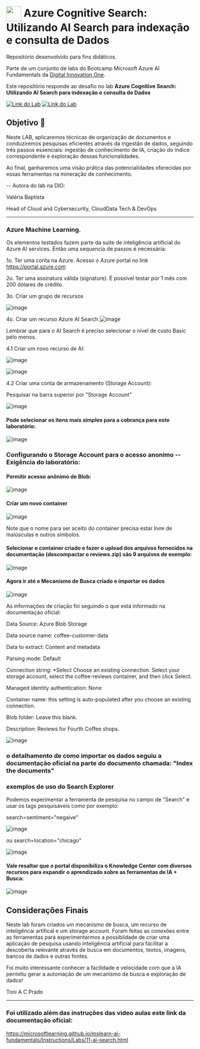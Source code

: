 <h1>
    <a href="https://www.dio.me/">
     <img align="center" width="40px" src="https://hermes.digitalinnovation.one/assets/diome/logo-minimized.png"></a>
    <span> Azure Cognitive Search: Utilizando AI Search para indexação e consulta de Dados </span>
</h1>

Repositório desenvolvido para fins didáticos. 

Parte de um conjunto de labs do Bootcamp Microsoft Azure AI Fundamentals da [Digital Innovation One](https://www.dio.me/).

Este repositório responde ao desafio no lab  **Azure Cognitive Search: Utilizando AI Search para indexação e consulta de Dados** 

[![Link do Lab](https://img.shields.io/badge/▶-000?style=for-the-badge&logo=movie&logoColor=E94D5F)](https://web.dio.me/lab/azure-cognitive-search-utilizando-ai-search-para-indexacao-e-consulta-de-dados/learning/719d6530-4d08-40c7-bb11-9524091868c0) 
[![Link do Lab](https://img.shields.io/badge/Acesse%20o%20Lab%20na%20Plataforma-E94D5F?style=for-the-badge)](https://web.dio.me/lab/azure-cognitive-search-utilizando-ai-search-para-indexacao-e-consulta-de-dados/learning/719d6530-4d08-40c7-bb11-9524091868c0)

## Objetivo 🎯
Neste LAB, aplicaremos técnicas de organização de documentos e conduziremos pesquisas eficientes através da ingestão de dados, seguindo três passos essenciais: ingestão de conhecimento de IA, criação do índice correspondente e exploração dessas funcionalidades. 

Ao final, ganharemos uma visão prática das potencialidades oferecidas por essas ferramentas na mineração de conhecimento.

-- Autora do lab na DIO: 

Valéria Baptista

Head of Cloud and Cybersecurity, CloudData Tech & DevOps

---

### Azure Machine Learning.

Os elementos testados fazem parte da suite de inteligência artificial do Azure AI services. 
Então uma sequencia de passos é necessária:

1o. Ter uma conta na Azure. Acesso o  Azure portal no link https://portal.azure.com

2o. Ter uma assinatura válida (signature). É possível testar por 1 mês com 200 dólares de crédito.

3o. Criar um grupo de recursos

![image](https://github.com/toniacprado/DIO-Trabalhando-com-Machine-Learning-na-Pratica-no-Azure-ML/assets/105946569/2f5b7b4c-d3ee-49d4-9844-b015d6f59c2e)


4o. Criar um recurso Azure AI Search
![image](https://github.com/toniacprado/DIO-Azure-Cognitive-Search-Utilizando-AI-Search-para-indexacao-e-consulta-de-Dados/assets/105946569/95c32312-f10f-421c-b95c-4d32de66f910)

Lembrar que para o AI Search é preciso selecionar o nível de custo Basic pelo menos.

4.1 Criar um novo recurso de AI:

![image](https://github.com/toniacprado/DIO-Azure-Cognitive-Search-Utilizando-AI-Search-para-indexacao-e-consulta-de-Dados/assets/105946569/54459e0a-0a47-4548-89f6-85d2b07e4b90)

![image](https://github.com/toniacprado/DIO-Azure-Cognitive-Search-Utilizando-AI-Search-para-indexacao-e-consulta-de-Dados/assets/105946569/1ed61fbc-cc7d-48f6-8ec3-596e34e2e69c)

4.2 Criar uma conta de armazenamento (Storage Account):

Pesquisar na barra superior por "Storage Account"

![image](https://github.com/toniacprado/DIO-Azure-Cognitive-Search-Utilizando-AI-Search-para-indexacao-e-consulta-de-Dados/assets/105946569/49389192-3381-457e-b384-cebd6a64e5b7)

#### Pode selecionar os itens mais simples para a cobrança para este laboratório:

![image](https://github.com/toniacprado/DIO-Azure-Cognitive-Search-Utilizando-AI-Search-para-indexacao-e-consulta-de-Dados/assets/105946569/a6bc7cdf-0e28-451a-bfbf-dda03718a49b)

### Configurando o Storage Account para o acesso anonimo -- Exigência do laboratório:

#### Permitir acesso anônimo de Blob:

![image](https://github.com/toniacprado/DIO-Azure-Cognitive-Search-Utilizando-AI-Search-para-indexacao-e-consulta-de-Dados/assets/105946569/537dfd97-a24a-4fcb-ab35-afd2308afc73)

#### Criar um novo container

![image](https://github.com/toniacprado/DIO-Azure-Cognitive-Search-Utilizando-AI-Search-para-indexacao-e-consulta-de-Dados/assets/105946569/9d0bc3ae-6741-47b3-a7da-8cf1a4f475b1)

Note que o nome para ser aceito do container precisa estar livre de maiúsculas e outros símbolos.

#### Selecionar o container criado e fazer o upload dos arquivos fornecidos na documentação (descompactar o reviews.zip) são 9 arquivos de exemplo:

![image](https://github.com/toniacprado/DIO-Azure-Cognitive-Search-Utilizando-AI-Search-para-indexacao-e-consulta-de-Dados/assets/105946569/c7706340-0c6e-4802-94f9-5de95208f43c)

#### Agora ir até o Mecanismo de Busca criado e importar os dados

![image](https://github.com/toniacprado/DIO-Azure-Cognitive-Search-Utilizando-AI-Search-para-indexacao-e-consulta-de-Dados/assets/105946569/7f4843ef-25cd-46ea-b9ec-a1e7d8e9a09d)

As informações de criação foi seguindo o que está informado na documentação oficial:

Data Source: Azure Blob Storage

Data source name: coffee-customer-data

Data to extract: Content and metadata

Parsing mode: Default

Connection string: *Select Choose an existing connection. Select your storage account, select the coffee-reviews container, and then click Select.

Managed identity authentication: None

Container name: this setting is auto-populated after you choose an existing connection.

Blob folder: Leave this blank.

Description: Reviews for Fourth Coffee shops.


![image](https://github.com/toniacprado/DIO-Azure-Cognitive-Search-Utilizando-AI-Search-para-indexacao-e-consulta-de-Dados/assets/105946569/b3992f7c-1d72-49b6-92f2-9b033f248bf9)

### o detalhamento de como importar os dados seguiu a documentação oficial na parte do documento chamada: "Index the documents"


### exemplos de uso do Search Explorer

Podemos experimentar a ferramenta de pesquisa no campo de "Search" e usar os tags pesquisáveis como por exemplo:

search=sentiment="negaive"

![image](https://github.com/toniacprado/DIO-Azure-Cognitive-Search-Utilizando-AI-Search-para-indexacao-e-consulta-de-Dados/assets/105946569/33c468a1-d359-4838-9935-91854c99b5ec)


ou search=location="chicago"


![image](https://github.com/toniacprado/DIO-Azure-Cognitive-Search-Utilizando-AI-Search-para-indexacao-e-consulta-de-Dados/assets/105946569/92b1f999-fe11-4239-8d86-c1fd2f11fee8)


#### Vale resaltar que o portal disponibiliza o Knowledge Center com diversos recursos para expandir o aprendizado sobre as ferramentas de IA + Busca:


![image](https://github.com/toniacprado/DIO-Azure-Cognitive-Search-Utilizando-AI-Search-para-indexacao-e-consulta-de-Dados/assets/105946569/de84218d-5919-49fc-b1ea-30cb4e62ef72)


## Considerações Finais

Neste lab foram criados um mecanismo de busca, um recurso de inteligêncai artifical e um storage account. Foram feitas as conexões entre as ferramentas para experimentarmos a possiblidade de criar uma aplicação de pesquisa usando inteligência artificial para facilitar a descoberta relevante através de busca em documentos, textos, imagens, bancos de dados e outras fontes.

Foi muito interessante conhecer a facilidade e velocidade com que a IA permitiu gerar a automação de um mecanismo de busca e exploração de dados!

Toni A C Prado

---

### Foi utilizado além das instruções das video aulas este link da documentação oficial: 


https://microsoftlearning.github.io/mslearn-ai-fundamentals/Instructions/Labs/11-ai-search.html


